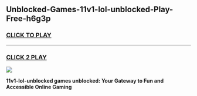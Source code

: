 
## Unblocked-Games-11v1-lol-unblocked-Play-Free-h6g3p
<h3>
<a href="https://premium76.site?title=11v1-lol-unblocked&ref=18A1">CLICK TO PLAY</a></h3>
<hr>

<h3>
<a href="https://premium76.site?title=11v1-lol-unblocked&ref=18A1">CLICK 2 PLAY</a>
  
</h3>

<a href="https://premium76.site?title=11v1-lol-unblocked&ref=18A1"><img src="https://clearcache.store/games.png"></a>


**11v1-lol-unblocked games unblocked: Your Gateway to Fun and Accessible Online Gaming**
